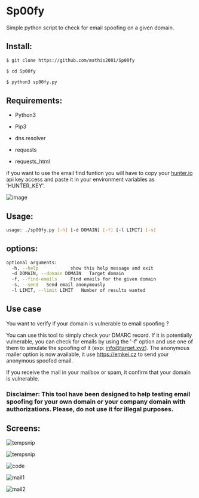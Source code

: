 # Sp00fy
Simple python script to check for email spoofing on a given domain.

## Install:
```bash
$ git clone https://github.com/mathis2001/Sp00fy

$ cd Sp00fy

$ python3 sp00fy.py
```
## Requirements:

- Python3

- Pip3

- dns.resolver

- requests

- requests_html

if you want to use the email find funtion you will have to copy your [hunter.io](https://hunter.io/api-keys) api key access and paste it in your environment variables as 'HUNTER_KEY'.

![image](https://user-images.githubusercontent.com/40497633/173600536-26996bd7-4a7d-490f-bb16-bbf5a659d962.png)


## Usage:
```bash
usage: ./sp00fy.py [-h] [-d DOMAIN] [-f] [-l LIMIT] [-s]
```
## options:
```bash
optional arguments:
  -h, --help            show this help message and exit
  -d DOMAIN, --domain DOMAIN   Target domain
  -f, --find-emails     Find emails for the given domain
  -s, --send   Send email anonymously
  -l LIMIT, --limit LIMIT   Number of results wanted

```

## Use case

You want to verify if your domain is vulnerable to email spoofing ?

You can use this tool to simply check your DMARC record. If it is potentially vulnerable, you can check for emails by using the '-f' option and use one of them to simulate the spoofing of it (exp: info@target.xyz). The anonymous mailer option is now available, it use https://emkei.cz to send your anonymous spoofed email.

If you receive the mail in your mailbox or spam, it confirm that your domain is vulnerable.

### Disclaimer: This tool have been designed to help testing email spoofing for your own domain or your company domain with authorizations. Please, do not use it for illegal purposes.

## Screens:

![tempsnip](https://user-images.githubusercontent.com/40497633/173594850-7715522f-4c6c-4cae-a18a-0c8d9ec5feae.png)

![tempsnip](https://user-images.githubusercontent.com/40497633/173595580-9fea5ca5-d811-46ae-ae0f-2053d19a748a.png)

![code](https://user-images.githubusercontent.com/40497633/174271419-496bf363-5fcb-437d-9d20-899d0d89383a.png)

![mail1](https://user-images.githubusercontent.com/40497633/174272921-0321ab52-ed7d-49dd-b124-c06b837ad99b.png)

![mail2](https://user-images.githubusercontent.com/40497633/174272998-4f57a252-571a-46a2-80d5-6a1910f9f04e.png)

